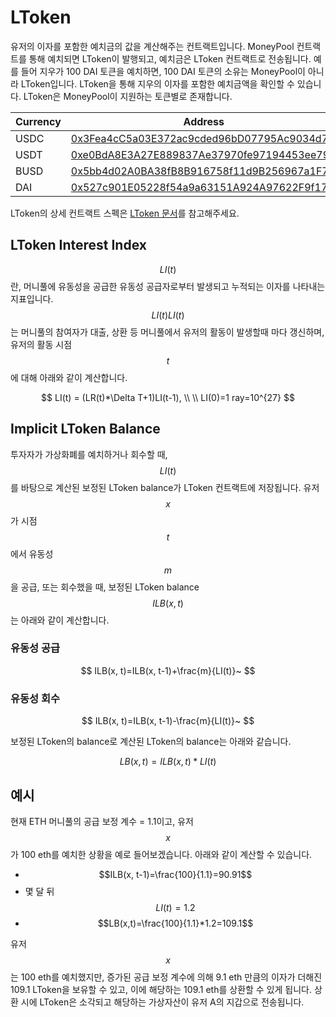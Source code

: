 # LToken

유저의 이자를 포함한 예치금의 값을 계산해주는 컨트랙트입니다. MoneyPool 컨트랙트를 통해 예치되면 LToken이 발행되고, 예치금은 LToken 컨트랙트로 전송됩니다. 예를 들어 지우가 100 DAI 토큰을 예치하면, 100 DAI 토큰의 소유는 MoneyPool이 아니라 LToken입니다. LToken을 통해 지우의 이자를 포함한 예치금액을 확인할 수 있습니다. LToken은 MoneyPool이 지원하는 토큰별로 존재합니다.

| Currency | Address |
| --- | --- |
| USDC | [0x3Fea4cC5a03E372ac9cded96bD07795Ac9034d71](https://etherscan.io/address/0x3Fea4cC5a03E372ac9cded96bD07795Ac9034d71) |
| USDT | [0xe0BdA8E3A27E889837Ae37970fe97194453ee79C](https://etherscan.io/address/0xe0BdA8E3A27E889837Ae37970fe97194453ee79C) |
| BUSD | [0x5bb4d02A0BA38fB8B916758f11d9B256967a1F7F](https://bscscan.com/address/0x5bb4d02A0BA38fB8B916758f11d9B256967a1F7F) |
| DAI | [0x527c901E05228f54a9a63151A924A97622F9f173](https://etherscan.io/address/0x527c901E05228f54a9a63151A924A97622F9f173) |

LToken의 상세 컨트랙트 스펙은 [LToken 문서](https://github.com/elysia-dev/elyfi/blob/master/docs/LToken.md)를 참고해주세요.

## LToken Interest Index

$$LI(t)$$란, 머니풀에 유동성을 공급한 유동성 공급자로부터 발생되고 누적되는 이자를 나타내는 지표입니다.
$$LI(t)LI(t)$$는 머니풀의 참여자가 대출, 상환 등 머니풀에서 유저의 활동이 발생할때 마다 갱신하며, 유저의 활동 시점 $$t$$에 대해 아래와 같이 계산합니다.

$$
LI(t) = (LR(t)*\Delta T+1)LI(t-1), \\
\\
LI(0)=1 ray=10^{27}
$$

## Implicit LToken Balance
투자자가 가상화폐를 예치하거나 회수할 때, $$LI(t)$$를 바탕으로 계산된 보정된 LToken balance가 LToken 컨트랙트에 저장됩니다. 유저 $$x$$가 시점 $$t$$에서 유동성 $$m$$을 공급, 또는 회수했을 때, 보정된 LToken balance $$ILB(x, t)$$는 아래와 같이 계산합니다.

### 유동성 공급
$$
ILB(x, t)=ILB(x, t-1)+\frac{m}{LI(t)}~
$$

### 유동성 회수
$$
ILB(x, t)=ILB(x, t-1)-\frac{m}{LI(t)}~
$$

보정된 LToken의 balance로 계산된 LToken의 balance는 아래와 같습니다.

$$
LB(x, t)=ILB(x, t)*LI(t)
$$

## 예시
현재 ETH 머니풀의 공급 보정 계수 = 1.1이고, 유저 $$x$$가 100 eth를 예치한 상황을 예로 들어보겠습니다. 아래와 같이 계산할 수 있습니다.

* $$ILB(x, t-1)=\frac{100}{1.1}=90.91$$
* 몇 달 뒤 $$LI(t)=1.2$$
* $$LB(x,t)=\frac{100}{1.1}*1.2=109.1$$

유저 $$x$$는 100 eth를 예치했지만, 증가된 공급 보정 계수에 의해 9.1 eth 만큼의 이자가 더해진 109.1 LToken을 보유할 수 있고, 이에 해당하는 109.1 eth를 상환할 수 있게 됩니다. 상환 시에 LToken은 소각되고 해당하는 가상자산이 유저 A의 지갑으로 전송됩니다.